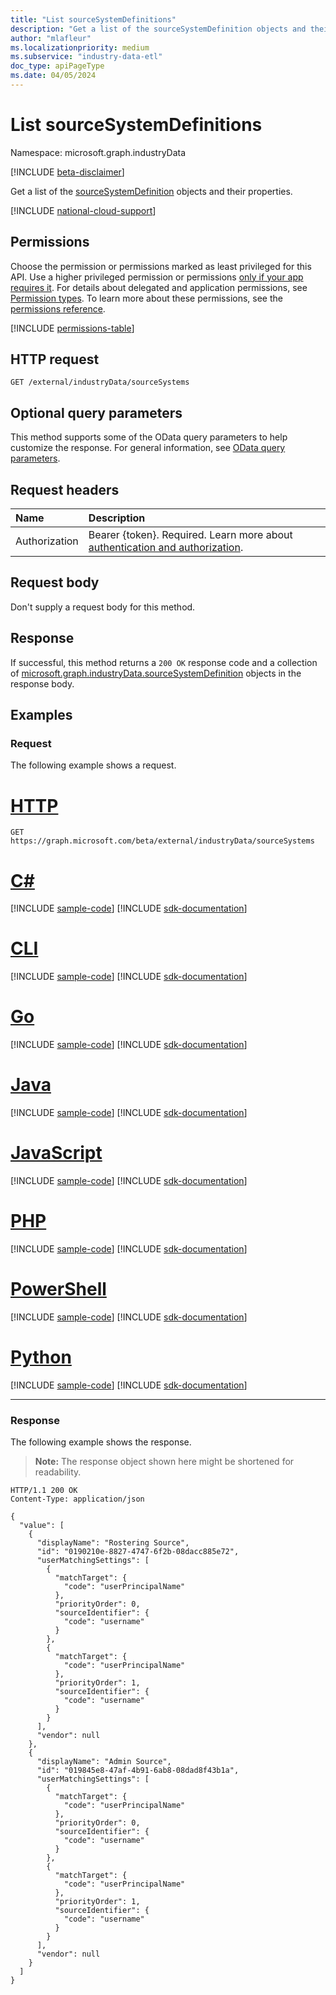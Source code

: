 ```yaml
---
title: "List sourceSystemDefinitions"
description: "Get a list of the sourceSystemDefinition objects and their properties."
author: "mlafleur"
ms.localizationpriority: medium
ms.subservice: "industry-data-etl"
doc_type: apiPageType
ms.date: 04/05/2024
---
```


# List sourceSystemDefinitions

Namespace: microsoft.graph.industryData

[!INCLUDE [beta-disclaimer](../../includes/beta-disclaimer.md)]

Get a list of the [sourceSystemDefinition](../resources/industrydata-sourcesystemdefinition.md) objects and their properties.

[!INCLUDE [national-cloud-support](../../includes/global-only.md)]

## Permissions

Choose the permission or permissions marked as least privileged for this API. Use a higher privileged permission or permissions [only if your app requires it](/graph/permissions-overview#best-practices-for-using-microsoft-graph-permissions). For details about delegated and application permissions, see [Permission types](/graph/permissions-overview#permission-types). To learn more about these permissions, see the [permissions reference](/graph/permissions-reference).

<!-- { "blockType": "permissions", "name": "industrydata_sourcesystemdefinition_list" } -->
[!INCLUDE [permissions-table](../includes/permissions/industrydata-sourcesystemdefinition-list-permissions.md)]

## HTTP request

<!-- {
  "blockType": "ignored"
}
-->

```http
GET /external/industryData/sourceSystems
```

## Optional query parameters

This method supports some of the OData query parameters to help customize the response. For general information, see [OData query parameters](/graph/query-parameters).

## Request headers

| Name          | Description               |
| :------------ | :------------------------ |
|Authorization|Bearer {token}. Required. Learn more about [authentication and authorization](/graph/auth/auth-concepts).|

## Request body

Don't supply a request body for this method.

## Response

If successful, this method returns a `200 OK` response code and a collection of [microsoft.graph.industryData.sourceSystemDefinition](../resources/industrydata-sourcesystemdefinition.md) objects in the response body.

## Examples

### Request

The following example shows a request.

# [HTTP](#tab/http)
<!-- {
  "blockType": "request",
  "name": "list_sourcesystemdefinition"
}
-->

```msgraph-interactive
GET https://graph.microsoft.com/beta/external/industryData/sourceSystems
```

# [C#](#tab/csharp)
[!INCLUDE [sample-code](../includes/snippets/csharp/list-sourcesystemdefinition-csharp-snippets.md)]
[!INCLUDE [sdk-documentation](../includes/snippets/snippets-sdk-documentation-link.md)]

# [CLI](#tab/cli)
[!INCLUDE [sample-code](../includes/snippets/cli/list-sourcesystemdefinition-cli-snippets.md)]
[!INCLUDE [sdk-documentation](../includes/snippets/snippets-sdk-documentation-link.md)]

# [Go](#tab/go)
[!INCLUDE [sample-code](../includes/snippets/go/list-sourcesystemdefinition-go-snippets.md)]
[!INCLUDE [sdk-documentation](../includes/snippets/snippets-sdk-documentation-link.md)]

# [Java](#tab/java)
[!INCLUDE [sample-code](../includes/snippets/java/list-sourcesystemdefinition-java-snippets.md)]
[!INCLUDE [sdk-documentation](../includes/snippets/snippets-sdk-documentation-link.md)]

# [JavaScript](#tab/javascript)
[!INCLUDE [sample-code](../includes/snippets/javascript/list-sourcesystemdefinition-javascript-snippets.md)]
[!INCLUDE [sdk-documentation](../includes/snippets/snippets-sdk-documentation-link.md)]

# [PHP](#tab/php)
[!INCLUDE [sample-code](../includes/snippets/php/list-sourcesystemdefinition-php-snippets.md)]
[!INCLUDE [sdk-documentation](../includes/snippets/snippets-sdk-documentation-link.md)]

# [PowerShell](#tab/powershell)
[!INCLUDE [sample-code](../includes/snippets/powershell/list-sourcesystemdefinition-powershell-snippets.md)]
[!INCLUDE [sdk-documentation](../includes/snippets/snippets-sdk-documentation-link.md)]

# [Python](#tab/python)
[!INCLUDE [sample-code](../includes/snippets/python/list-sourcesystemdefinition-python-snippets.md)]
[!INCLUDE [sdk-documentation](../includes/snippets/snippets-sdk-documentation-link.md)]

---

### Response

The following example shows the response.

> **Note:** The response object shown here might be shortened for readability.

<!-- {
  "blockType": "response",
  "truncated": true,
  "@odata.type": "Collection(microsoft.graph.industryData.sourceSystemDefinition)"
}
-->

```http
HTTP/1.1 200 OK
Content-Type: application/json

{
  "value": [
    {
      "displayName": "Rostering Source",
      "id": "0190210e-8827-4747-6f2b-08dacc885e72",
      "userMatchingSettings": [
        {
          "matchTarget": {
            "code": "userPrincipalName"
          },
          "priorityOrder": 0,
          "sourceIdentifier": {
            "code": "username"
          }
        },
        {
          "matchTarget": {
            "code": "userPrincipalName"
          },
          "priorityOrder": 1,
          "sourceIdentifier": {
            "code": "username"
          }
        }
      ],
      "vendor": null
    },
    {
      "displayName": "Admin Source",
      "id": "019845e8-47af-4b91-6ab8-08dad8f43b1a",
      "userMatchingSettings": [
        {
          "matchTarget": {
            "code": "userPrincipalName"
          },
          "priorityOrder": 0,
          "sourceIdentifier": {
            "code": "username"
          }
        },
        {
          "matchTarget": {
            "code": "userPrincipalName"
          },
          "priorityOrder": 1,
          "sourceIdentifier": {
            "code": "username"
          }
        }
      ],
      "vendor": null
    }
  ]
}
```
